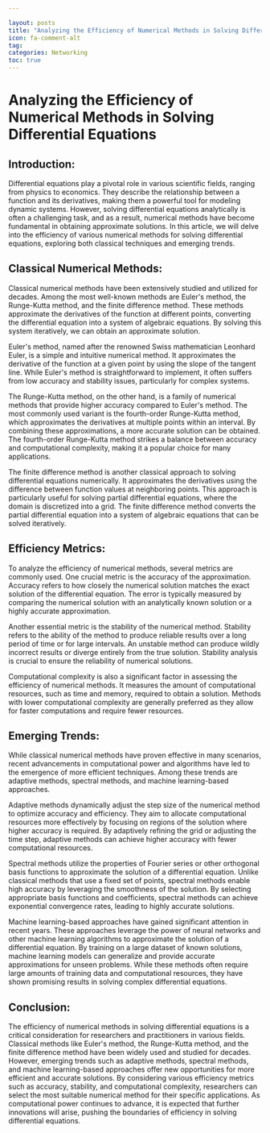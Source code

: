 ```yaml
---

layout: posts
title: "Analyzing the Efficiency of Numerical Methods in Solving Differential Equations"
icon: fa-comment-alt
tag:      
categories: Networking
toc: true
---
```




# Analyzing the Efficiency of Numerical Methods in Solving Differential Equations

## Introduction:
Differential equations play a pivotal role in various scientific fields, ranging from physics to economics. They describe the relationship between a function and its derivatives, making them a powerful tool for modeling dynamic systems. However, solving differential equations analytically is often a challenging task, and as a result, numerical methods have become fundamental in obtaining approximate solutions. In this article, we will delve into the efficiency of various numerical methods for solving differential equations, exploring both classical techniques and emerging trends.

## Classical Numerical Methods:
Classical numerical methods have been extensively studied and utilized for decades. Among the most well-known methods are Euler's method, the Runge-Kutta method, and the finite difference method. These methods approximate the derivatives of the function at different points, converting the differential equation into a system of algebraic equations. By solving this system iteratively, we can obtain an approximate solution.

Euler's method, named after the renowned Swiss mathematician Leonhard Euler, is a simple and intuitive numerical method. It approximates the derivative of the function at a given point by using the slope of the tangent line. While Euler's method is straightforward to implement, it often suffers from low accuracy and stability issues, particularly for complex systems.

The Runge-Kutta method, on the other hand, is a family of numerical methods that provide higher accuracy compared to Euler's method. The most commonly used variant is the fourth-order Runge-Kutta method, which approximates the derivatives at multiple points within an interval. By combining these approximations, a more accurate solution can be obtained. The fourth-order Runge-Kutta method strikes a balance between accuracy and computational complexity, making it a popular choice for many applications.

The finite difference method is another classical approach to solving differential equations numerically. It approximates the derivatives using the difference between function values at neighboring points. This approach is particularly useful for solving partial differential equations, where the domain is discretized into a grid. The finite difference method converts the partial differential equation into a system of algebraic equations that can be solved iteratively.

## Efficiency Metrics:
To analyze the efficiency of numerical methods, several metrics are commonly used. One crucial metric is the accuracy of the approximation. Accuracy refers to how closely the numerical solution matches the exact solution of the differential equation. The error is typically measured by comparing the numerical solution with an analytically known solution or a highly accurate approximation.

Another essential metric is the stability of the numerical method. Stability refers to the ability of the method to produce reliable results over a long period of time or for large intervals. An unstable method can produce wildly incorrect results or diverge entirely from the true solution. Stability analysis is crucial to ensure the reliability of numerical solutions.

Computational complexity is also a significant factor in assessing the efficiency of numerical methods. It measures the amount of computational resources, such as time and memory, required to obtain a solution. Methods with lower computational complexity are generally preferred as they allow for faster computations and require fewer resources.

## Emerging Trends:
While classical numerical methods have proven effective in many scenarios, recent advancements in computational power and algorithms have led to the emergence of more efficient techniques. Among these trends are adaptive methods, spectral methods, and machine learning-based approaches.

Adaptive methods dynamically adjust the step size of the numerical method to optimize accuracy and efficiency. They aim to allocate computational resources more effectively by focusing on regions of the solution where higher accuracy is required. By adaptively refining the grid or adjusting the time step, adaptive methods can achieve higher accuracy with fewer computational resources.

Spectral methods utilize the properties of Fourier series or other orthogonal basis functions to approximate the solution of a differential equation. Unlike classical methods that use a fixed set of points, spectral methods enable high accuracy by leveraging the smoothness of the solution. By selecting appropriate basis functions and coefficients, spectral methods can achieve exponential convergence rates, leading to highly accurate solutions.

Machine learning-based approaches have gained significant attention in recent years. These approaches leverage the power of neural networks and other machine learning algorithms to approximate the solution of a differential equation. By training on a large dataset of known solutions, machine learning models can generalize and provide accurate approximations for unseen problems. While these methods often require large amounts of training data and computational resources, they have shown promising results in solving complex differential equations.

## Conclusion:
The efficiency of numerical methods in solving differential equations is a critical consideration for researchers and practitioners in various fields. Classical methods like Euler's method, the Runge-Kutta method, and the finite difference method have been widely used and studied for decades. However, emerging trends such as adaptive methods, spectral methods, and machine learning-based approaches offer new opportunities for more efficient and accurate solutions. By considering various efficiency metrics such as accuracy, stability, and computational complexity, researchers can select the most suitable numerical method for their specific applications. As computational power continues to advance, it is expected that further innovations will arise, pushing the boundaries of efficiency in solving differential equations.